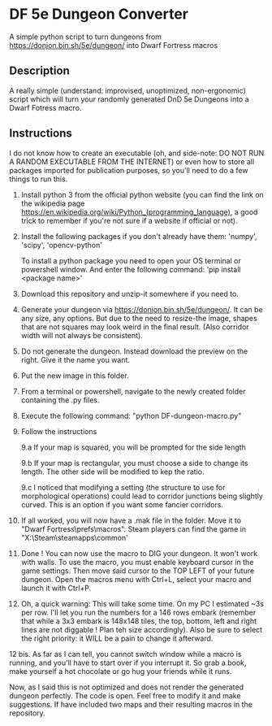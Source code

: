 # DF 5e Dungeon Converter
 A simple python script to turn dungeons from https://donjon.bin.sh/5e/dungeon/ into Dwarf Fortress macros

## Description
A really simple (understand: improvised, unoptimized, non-ergonomic) script which will turn your randomly generated DnD 5e Dungeons into a Dwarf Fotress macro.

## Instructions
I do not know how to create an executable (oh, and side-note: DO NOT RUN A RANDOM EXECUTABLE FROM THE INTERNET) or even how to store all packages imported for publication purposes, so you'll need to do a few things to run this.

1. Install python 3 from the official python website (you can find the link on the wikipedia page https://en.wikipedia.org/wiki/Python_(programming_language), a good trick to remember if you're not sure if a website if official or not).

2. Install the following packages if you don't already have them:
   'numpy',
   'scipy',
   'opencv-python'
   
   To install a python package you need to open your OS terminal or powershell window. And enter the following command: 'pip install \<package name\>'

3. Download this repository and unzip-it somewhere if you need to.

4. Generate your dungeon via https://donjon.bin.sh/5e/dungeon/. It can be any size, any options. But due to the need to resize-the image, shapes that are not squares may look weird in the final result. (Also corridor width will not always be consistent).

5. Do not generate the dungeon. Instead download the preview on the right. Give it the name you want.

6. Put the new image in this folder.

7. From a terminal or powershell, navigate to the newly created folder containing the .py files.

8. Execute the following command: "python DF-dungeon-macro.py"

9. Follow the instructions

    9.a If your map is squared, you will be prompted for the side length
 
    9.b If your map is rectangular, you must choose a side to change its length. The other side will be modified to kep the ratio.
  
    9.c I noticed that modifying a setting (the structure to use for morphological operations) could lead to corridor junctions being slightly curved. This is an option if you want some fancier corridors.

10. If all worked, you will now have a .mak file in the folder. Move it to "Dwarf Fortress\prefs\macros". Steam players can find the game in "X:\Steam\steamapps\common\'

11. Done ! You can now use the macro to DIG your dungeon. It won't work with walls. To use the macro, you must enable keyboard cursor in the game settings. Then move said cursor to the TOP LEFT of your future dungeon. Open the macros menu with Ctrl+L, select your macro and launch it with Ctrl+P.

12. Oh, a quick warning: This will take some time. On my PC I estimated ~3s per row. I'll let you run the numbers for a 146 rows embark (remember that while a 3x3 embark is 148x148 tiles, the top, bottom, left and right lines are not diggable ! Plan teh size accordingly). Also be sure to select the right priority: it WILL be a pain to change it afterward.

12 bis. As far as I can tell, you cannot switch window while a macro is running, and you'll have to start over if you interrupt it. So grab a book, make yourself a hot chocolate or go hug your friends while it runs.

Now, as I said this is not optimized and does not render the generated dungeon perfectly. The code is open. Feel free to modify it and make suggestions. If have included two maps and their resulting macros in the repository.

